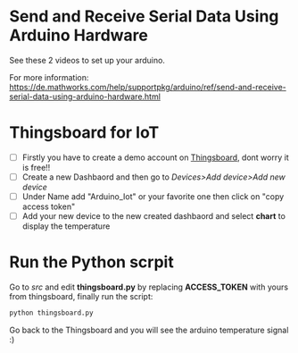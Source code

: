 # Send and Receive Serial Data Using Arduino Hardware
See these 2 videos to set up your arduino.

For more information:
https://de.mathworks.com/help/supportpkg/arduino/ref/send-and-receive-serial-data-using-arduino-hardware.html

# Thingsboard for IoT
- [ ] Firstly you have to create a demo account on [Thingsboard](http://demo.thingsboard.io/home), dont worry it is free!!
- [ ] Create a new Dashbaord and then go to _Devices>Add device>Add new device_
- [ ] Under Name add "Arduino_Iot" or your favorite one then click on "copy access token"
- [ ] Add your new device to the new created dashbaord and select **chart** to display the temperature

# Run the Python scrpit
Go to _src_  and edit **thingsboard.py** by replacing **ACCESS_TOKEN** with yours from thingsboard, finally run the script:

```bash
python thingsboard.py 
```
Go back to the Thingsboard and you will see the arduino temperature signal :)




